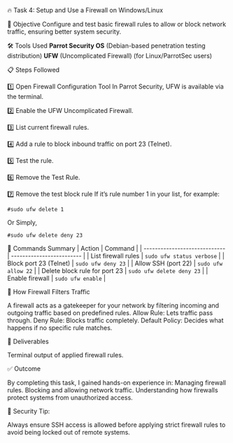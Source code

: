 🔥 Task 4: Setup and Use a Firewall on Windows/Linux

📌 Objective
Configure and test basic firewall rules to allow or block network traffic, ensuring better system security.

🛠 Tools Used
**Parrot Security OS** (Debian-based penetration testing distribution)
**UFW** (Uncomplicated Firewall) (for Linux/ParrotSec users)

📋 Steps Followed

1️⃣ Open Firewall Configuration Tool
In Parrot Security, UFW is available via the terminal.  

2️⃣ Enable the UFW Uncomplicated Firewall.

3️⃣ List current firewall rules.

4️⃣ Add a rule to block inbound traffic on port 23 (Telnet).

5️⃣ Test the rule.

6️⃣ Remove the Test Rule.

7️⃣ Remove the test block rule
If it’s rule number 1 in your list, for example:

    #sudo ufw delete 1
Or Simply,

    #sudo ufw delete deny 23

📜 Commands Summary
| Action                        | Command                   |
| ----------------------------- | ------------------------- |
| List firewall rules           | `sudo ufw status verbose` |
| Block port 23 (Telnet)        | `sudo ufw deny 23`        |
| Allow SSH (port 22)           | `sudo ufw allow 22`       |
| Delete block rule for port 23 | `sudo ufw delete deny 23` |
| Enable firewall               | `sudo ufw enable`         |


🧠 How Firewall Filters Traffic

A firewall acts as a gatekeeper for your network by filtering incoming and outgoing traffic based on predefined rules.
Allow Rule: Lets traffic pass through.
Deny Rule: Blocks traffic completely.
Default Policy: Decides what happens if no specific rule matches.

📸 Deliverables

Terminal output of applied firewall rules.


✅ Outcome

By completing this task, I gained hands-on experience in:
Managing firewall rules.
Blocking and allowing network traffic.
Understanding how firewalls protect systems from unauthorized access.

🔐 Security Tip:

Always ensure SSH access is allowed before applying strict firewall rules to avoid being locked out of remote systems.







